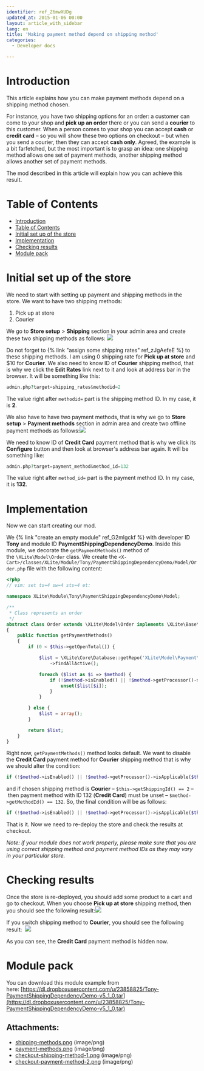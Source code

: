 ```yaml
---
identifier: ref_Z6mwXUDg
updated_at: 2015-01-06 00:00
layout: article_with_sidebar
lang: en
title: 'Making payment method depend on shipping method'
categories:
  - Developer docs

---
```



# Introduction

This article explains how you can make payment methods depend on a shipping method chosen.

For instance, you have two shipping options for an order: a customer can come to your shop and **pick up an order** there or you can send a **courier** to this customer. When a person comes to your shop you can accept **cash** or **credit card** – so you will show these two options on checkout – but when you send a courier, then they can accept **cash only**. Agreed, the example is a bit farfetched, but the most important is to grasp an idea: one shipping method allows one set of payment methods, another shipping method allows another set of payment methods.

The mod described in this article will explain how you can achieve this result.

# Table of Contents

*   [Introduction](#introduction)
*   [Table of Contents](#table-of-contents)
*   [Initial set up of the store](#initial-set-up-of-the-store)
*   [Implementation](#implementation)
*   [Checking results](#checking-results)
*   [Module pack](#module-pack)

# Initial set up of the store

We need to start with setting up payment and shipping methods in the store. We want to have two shipping methods:

1.  Pick up at store
2.  Courier

We go to **Store setup** > **Shipping** section in your admin area and create these two shipping methods as follows:
![]({{site.baseurl}}/attachments/8225320/8356171.png)

Do not forget to {% link "assign some shipping rates" ref_zJgAefeE %} to these shipping methods. I am using 0 shipping rate for **Pick up at store** and $10 for **Courier**. We also need to know ID of **Courier** shipping method, that is why we click the **Edit Rates** link next to it and look at address bar in the browser. It will be something like this: 

```php
admin.php?target=shipping_rates&methodid=2
```

The value right after `methodid=` part is the shipping method ID. In my case, it is **2**.

We also have to have two payment methods, that is why we go to **Store setup** > **Payment methods** section in admin area and create two offline payment methods as follows:![]({{site.baseurl}}/attachments/8225320/8356172.png)

We need to know ID of **Credit Card** payment method that is why we click its **Configure** button and then look at browser's address bar again. It will be something like: 

```php
admin.php?target=payment_method&method_id=132
```

The value right after `method_id=` part is the payment method ID. In my case, it is **132**.

# Implementation

Now we can start creating our mod.

We {% link "create an empty module" ref_G2mlgckf %} with developer ID **Tony** and module ID **PaymentShippingDependencyDemo**. Inside this module, we decorate the `getPaymentMethods()` method of the `\XLite\Model\Order` class. We create the `<X-Cart>/classes/XLite/Module/Tony/PaymentShippingDependencyDemo/Model/Order.php` file with the following content: 

```php
<?php
// vim: set ts=4 sw=4 sts=4 et:

namespace XLite\Module\Tony\PaymentShippingDependencyDemo\Model;

/**
 * Class represents an order
 */
abstract class Order extends \XLite\Model\Order implements \XLite\Base\IDecorator
{
	public function getPaymentMethods()
    {
        if (0 < $this->getOpenTotal()) {

            $list = \XLite\Core\Database::getRepo('XLite\Model\Payment\Method')
                ->findAllActive();

            foreach ($list as $i => $method) {
                if (!$method->isEnabled() || !$method->getProcessor()->isApplicable($this, $method)) {
                    unset($list[$i]);
                }
            }

        } else {
            $list = array();
        }

        return $list;
    }
}
```

Right now, `getPaymentMethods()` method looks default. We want to disable the **Credit Card** payment method for **Courier** shipping method that is why we should alter the condition: 

```php
if (!$method->isEnabled() || !$method->getProcessor()->isApplicable($this, $method))
```

and if chosen shipping method is **Courier** – `$this->getShippingId() == 2` – then payment method with ID 132 (**Credit Card**) must be unset – `$method->getMethodId() == 132`. So, the final condition will be as follows: 

```php
if (!$method->isEnabled() || !$method->getProcessor()->isApplicable($this, $method) || $this->getShippingId() == 2 && $method->getMethodId() == 132)
```

That is it. Now we need to re-deploy the store and check the results at checkout.

_Note: if your module does not work properly, please make sure that you are using correct shipping method and payment method IDs as they may vary in your particular store._

# Checking results

Once the store is re-deployed, you should add some product to a cart and go to checkout. When you choose **Pick up at store** shipping method, then you should see the following result:![]({{site.baseurl}}/attachments/8225320/8356173.png)

If you switch shipping method to **Courier**, you should see the following result:
 ![]({{site.baseurl}}/attachments/8225320/8356174.png)

As you can see, the **Credit Card** payment method is hidden now.

# Module pack

You can download this module example from here: [https://dl.dropboxusercontent.com/u/23858825/Tony-PaymentShippingDependencyDemo-v5_1_0.tar](https://dl.dropboxusercontent.com/u/23858825/Tony-PaymentShippingDependencyDemo-v5_1_0.tar)

## Attachments:

* [shipping-methods.png]({{site.baseurl}}/attachments/8225320/8356171.png) (image/png)
* [payment-methods.png]({{site.baseurl}}/attachments/8225320/8356172.png) (image/png)
* [checkout-shipping-method-1.png]({{site.baseurl}}/attachments/8225320/8356173.png) (image/png)
* [checkout-payment-method-2.png]({{site.baseurl}}/attachments/8225320/8356174.png) (image/png)